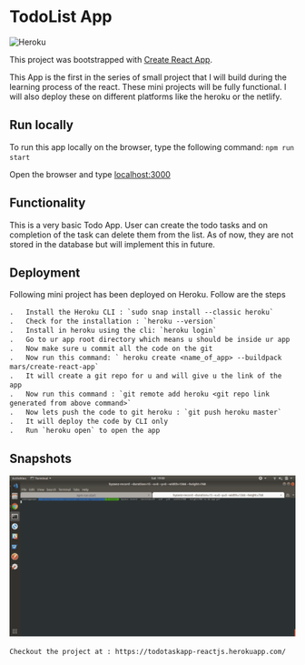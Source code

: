 # TodoList App
![Heroku](https://heroku-badge.herokuapp.com/?app=todotaskapp-reactjs)


This project was bootstrapped with [Create React App](https://github.com/facebook/create-react-app).

This App is the first in the series of small project that I will build during the learning process of the react. These mini projects will be fully functional. I will also deploy these on different platforms like the heroku or the netlify.

## Run locally
To run this app locally on the browser, type the following command: `npm run start`

Open the browser and type [localhost:3000](http://localhost:3000)

## Functionality
This is a very basic Todo App. User can create the todo tasks and on completion of the task can delete them from the list. As of now, they are not stored in the database but will implement this in future.

## Deployment
Following mini project has been deployed on Heroku. Follow are the steps

    .   Install the Heroku CLI : `sudo snap install --classic heroku`
    .   Check for the installation : `heroku --version`
    .   Install in heroku using the cli: `heroku login`
    .   Go to ur app root directory which means u should be inside ur app
    .   Now make sure u commit all the code on the git
    .   Now run this command: ` heroku create <name_of_app> --buildpack mars/create-react-app`
    .   It will create a git repo for u and will give u the link of the app
    .   Now run this command : `git remote add heroku <git repo link generated from above command>`
    .   Now lets push the code to git heroku : `git push heroku master`
    .   It will deploy the code by CLI only
    .   Run `heroku open` to open the app
## Snapshots
![Demo Gif](gif/to-do-app.gif)

`Checkout the project at : https://todotaskapp-reactjs.herokuapp.com/`